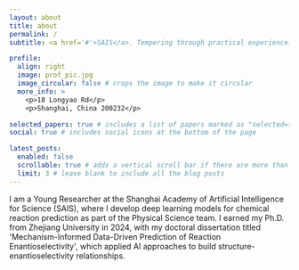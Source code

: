 ```yaml
---
layout: about
title: about
permalink: /
subtitle: <a href='#'>SAIS</a>. Tempering through practical experience.

profile:
  align: right
  image: prof_pic.jpg
  image_circular: false # crops the image to make it circular
  more_info: >
    <p>18 Longyao Rd</p>
    <p>Shanghai, China 200232</p>

selected_papers: true # includes a list of papers marked as "selected={true}"
social: true # includes social icons at the bottom of the page

latest_posts:
  enabled: false
  scrollable: true # adds a vertical scroll bar if there are more than 3 new posts items
  limit: 3 # leave blank to include all the blog posts
---
```

I am a Young Researcher at the Shanghai Academy of Artificial Intelligence for Science (SAIS), where I develop deep learning models for chemical reaction prediction as part of the Physical Science team. I earned my Ph.D. from Zhejiang University in 2024, with my doctoral dissertation titled 'Mechanism-Informed Data-Driven Prediction of Reaction Enantioselectivity', which applied AI approaches to build structure-enantioselectivity relationships.
